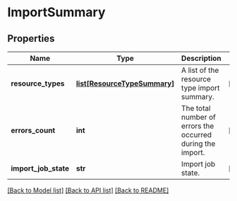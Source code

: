 # ImportSummary

## Properties
Name | Type | Description | Notes
------------ | ------------- | ------------- | -------------
**resource_types** | [**list[ResourceTypeSummary]**](ResourceTypeSummary.md) | A list of the resource type import summary. | [optional] 
**errors_count** | **int** | The total number of errors the occurred during the import. | [optional] 
**import_job_state** | **str** | Import job state. | [optional] 

[[Back to Model list]](../README.md#documentation-for-models) [[Back to API list]](../README.md#documentation-for-api-endpoints) [[Back to README]](../README.md)


